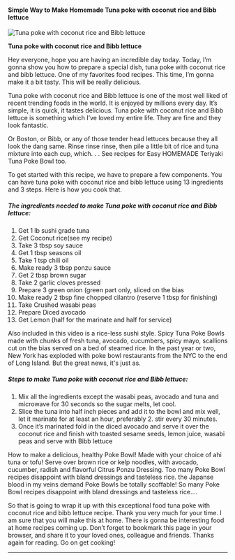             

#### Simple Way to Make Homemade Tuna poke with coconut rice and Bibb lettuce

![Tuna poke with coconut rice and Bibb lettuce](https://img-global.cpcdn.com/recipes/64060199d80fe08d/751x532cq70/tuna-poke-with-coconut-rice-and-bibb-lettuce-recipe-main-photo.jpg)

**Tuna poke with coconut rice and Bibb lettuce**

Hey everyone, hope you are having an incredible day today. Today, I’m gonna show you how to prepare a special dish, tuna poke with coconut rice and bibb lettuce. One of my favorites food recipes. This time, I’m gonna make it a bit tasty. This will be really delicious.

Tuna poke with coconut rice and Bibb lettuce is one of the most well liked of recent trending foods in the world. It is enjoyed by millions every day. It’s simple, it is quick, it tastes delicious. Tuna poke with coconut rice and Bibb lettuce is something which I’ve loved my entire life. They are fine and they look fantastic.

Or Boston, or Bibb, or any of those tender head lettuces because they all look the dang same. Rinse rinse rinse, then pile a little bit of rice and tuna mixture into each cup, which. . . See recipes for Easy HOMEMADE Teriyaki Tuna Poke Bowl too.

To get started with this recipe, we have to prepare a few components. You can have tuna poke with coconut rice and bibb lettuce using 13 ingredients and 3 steps. Here is how you cook that.

##### The ingredients needed to make Tuna poke with coconut rice and Bibb lettuce:

1.  Get 1 lb sushi grade tuna
2.  Get Coconut rice(see my recipe)
3.  Take 3 tbsp soy sauce
4.  Get 1 tbsp seasons oil
5.  Take 1 tsp chili oil
6.  Make ready 3 tbsp ponzu sauce
7.  Get 2 tbsp brown sugar
8.  Take 2 garlic cloves pressed
9.  Prepare 3 green onion (green part only, sliced on the bias
10.  Make ready 2 tbsp fine chopped cilantro (reserve 1 tbsp for finishing)
11.  Take Crushed wasabi peas
12.  Prepare Diced avocado
13.  Get Lemon (half for the marinate and half for service)

Also included in this video is a rice-less sushi style. Spicy Tuna Poke Bowls made with chunks of fresh tuna, avocado, cucumbers, spicy mayo, scallions cut on the bias served on a bed of steamed rice. In the past year or two, New York has exploded with poke bowl restaurants from the NYC to the end of Long Island. But the great news, it's just as.

##### Steps to make Tuna poke with coconut rice and Bibb lettuce:

1.  Mix all the ingredients except the wasabi peas, avocado and tuna and microwave for 30 seconds so the sugar melts, let cool.
2.  Slice the tuna into half inch pieces and add it to the bowl and mix well, let it marinate for at least an hour, preferably 2. stir every 30 minutes.
3.  Once it’s marinated fold in the diced avocado and serve it over the coconut rice and finish with toasted sesame seeds, lemon juice, wasabi peas and serve with Bibb lettuce

How to make a delicious, healthy Poke Bowl! Made with your choice of ahi tuna or tofu! Serve over brown rice or kelp noodles, with avocado, cucumber, radish and flavorful Citrus Ponzu Dressing. Too many Poke Bowl recipes disappoint with bland dressings and tasteless rice. the Japanse blood in my veins demand Poke Bowls be totally scoffable! So many Poke Bowl recipes disappoint with bland dressings and tasteless rice….

So that is going to wrap it up with this exceptional food tuna poke with coconut rice and bibb lettuce recipe. Thank you very much for your time. I am sure that you will make this at home. There is gonna be interesting food at home recipes coming up. Don’t forget to bookmark this page in your browser, and share it to your loved ones, colleague and friends. Thanks again for reading. Go on get cooking!

* * *